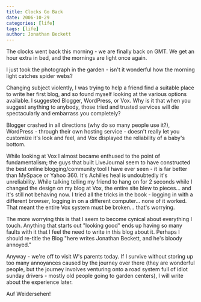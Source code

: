 ```yaml
---
title: Clocks Go Back
date: 2006-10-29
categories: [life]
tags: [life]
author: Jonathan Beckett
---
```


The clocks went back this morning - we are finally back on GMT. We get an hour extra in bed, and the mornings are light once again.

I just took the photograph in the garden - isn't it wonderful how the morning light catches spider webs?

Changing subject violently, I was trying to help a friend find a suitable place to write her first blog, and so found myself looking at the various options available. I suggested Blogger, WordPress, or Vox. Why is it that when you suggest anything to anybody, those tried and trusted services will die spectacularly and embarrass you completely?

Blogger crashed in all directions (why do so many people use it?), WordPress - through their own hosting service - doesn't really let you customize it's look and feel, and Vox displayed the reliability of a baby's bottom.

While looking at Vox I almost became enthused to the point of fundamentalism; the guys that built LiveJournal seem to have constructed the best online blogging/community tool I have ever seen - it is far better than MySpace or Yahoo 360. It's Achilles heal is undoubtedly it's unreliability. While talking telling my friend to hang on for 2 seconds while I changed the design on my blog at Vox, the entire site blew to pieces... and it's still not behaving now. I tried all the tricks in the book - logging in with a different browser, logging in on a different computer... none of it worked. That meant the entire Vox system must be broken... that's worrying.

The more worrying this is that I seem to become cynical about everything I touch. Anything that starts out "looking good" ends up having so many faults with it that I feel the need to write in this blog about it. Perhaps I should re-title the Blog "here writes Jonathan Beckett, and he's bloody annoyed."

Anyway - we're off to visit W's parents today. If I survive without storing up too many annoyances caused by the journey over there (they are wonderful people, but the journey involves venturing onto a road system full of idiot sunday drivers - mostly old people going to garden centers), I will write about the experience later.

Auf Weidersehen!